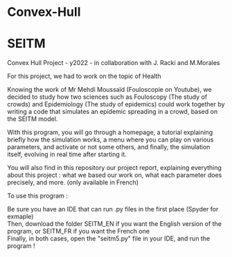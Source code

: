 # Convex-Hull
# SEITM
Convex Hull Project - y2022 - in collaboration with J. Racki and M.Morales  

For this project, we had to work on the topic of Health  
  
Knowing the work of Mr Mehdi Moussaïd (Fouloscopie on Youtube), we decided to study how two sciences such as Fouloscopy (The study of crowds) and Epidemiology (The study of epidemics) could work together by writing a code that simulates an epidemic spreading in a crowd, based on the SEITM model.  
  
With this program, you will go through a homepage, a tutorial explaining briefly how the simulation works, a menu where you can play on various parameters, and activate or not some others, and finally, the simulation itself, evolving in real time after starting it.  
  
You will also find in this repository our project report, explaining everything about this project : what we based our work on, what each parameter does precisely, and more. (only available in French)
  
To use this program :  
  
Be sure you have an IDE that can run .py files in the first place (Spyder for exmaple)  
Then, download the folder SEITM_EN if you want the English version of the program, or SEITM_FR if you want the French one  
Finally, in both cases, open the "seitm5.py" file in your IDE, and run the program !  

